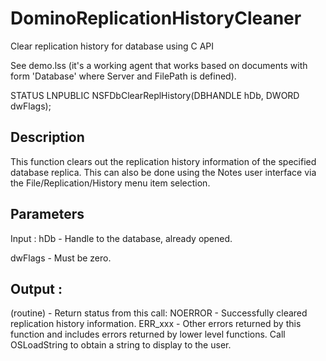 # DominoReplicationHistoryCleaner
Clear replication history for database using C API

See demo.lss (it's a working agent that works based on documents with form 'Database' where Server and FilePath is defined).

STATUS LNPUBLIC NSFDbClearReplHistory(DBHANDLE  hDb, DWORD  dwFlags);

## Description

This function clears out the replication history information of the specified database replica.  This can also be done using the Notes user interface via the File/Replication/History menu item selection.

## Parameters

Input :
hDb  -  Handle to the database, already opened.

dwFlags  -  Must be zero.

## Output :
(routine)  -  Return status from this call: 
NOERROR - Successfully cleared replication history information.
ERR_xxx - Other errors returned by this function and includes errors returned by lower level functions. Call OSLoadString to obtain a string to display to the user.
